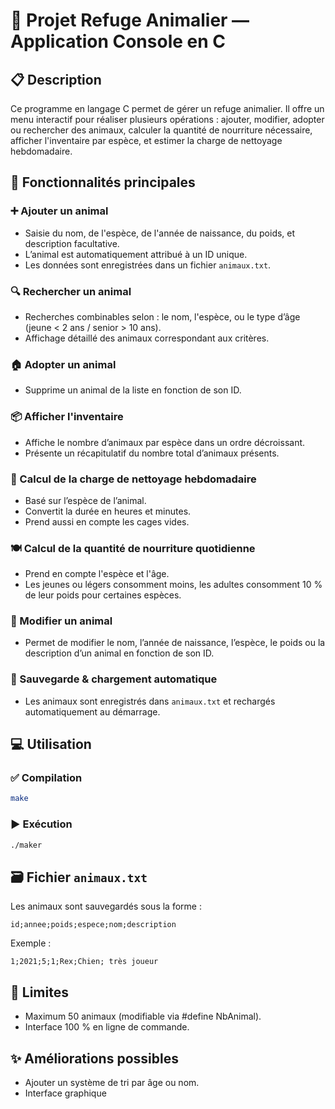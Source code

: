 # 🐾 Projet Refuge Animalier — Application Console en C

## 📋 Description
Ce programme en langage C permet de gérer un refuge animalier. Il offre un menu interactif  pour réaliser plusieurs opérations : ajouter, modifier, adopter ou rechercher des animaux, calculer la quantité de nourriture nécessaire, afficher l'inventaire par espèce, et estimer la charge de nettoyage hebdomadaire.

## 🔧 Fonctionnalités principales

### ➕ Ajouter un animal
- Saisie du nom, de l'espèce, de l'année de naissance, du poids, et description facultative.
- L’animal est automatiquement attribué à un ID unique.
- Les données sont enregistrées dans un fichier `animaux.txt`.

### 🔍 Rechercher un animal
- Recherches combinables selon : le nom, l'espèce, ou le type d’âge (jeune < 2 ans / senior > 10 ans).
- Affichage détaillé des animaux correspondant aux critères.

### 🏠 Adopter un animal
- Supprime un animal de la liste en fonction de son ID.

### 📦 Afficher l'inventaire
- Affiche le nombre d’animaux par espèce dans un ordre décroissant.
- Présente un récapitulatif du nombre total d’animaux présents.

### 🧽 Calcul de la charge de nettoyage hebdomadaire
- Basé sur l’espèce de l’animal.
- Convertit la durée en heures et minutes.
- Prend aussi en compte les cages vides.

### 🍽️ Calcul de la quantité de nourriture quotidienne
- Prend en compte l'espèce et l'âge.
- Les jeunes ou légers consomment moins, les adultes consomment 10 % de leur poids pour certaines espèces.

### 📝 Modifier un animal
- Permet de modifier le nom, l’année de naissance, l’espèce, le poids ou la description d’un animal en fonction de son ID.

### 💾 Sauvegarde & chargement automatique
- Les animaux sont enregistrés dans `animaux.txt` et rechargés automatiquement au démarrage.

## 💻 Utilisation

### ✅ Compilation
```bash
make
````

### ▶️ Exécution
```bash
./maker
```

## 🗃️ Fichier `animaux.txt`
Les animaux sont sauvegardés sous la forme :
```
id;annee;poids;espece;nom;description
```

Exemple :
```
1;2021;5;1;Rex;Chien; très joueur
```

## 📌 Limites
- Maximum 50 animaux (modifiable via #define NbAnimal).
- Interface 100 % en ligne de commande.

## ✨ Améliorations possibles
- Ajouter un système de tri par âge ou nom.
- Interface graphique 

